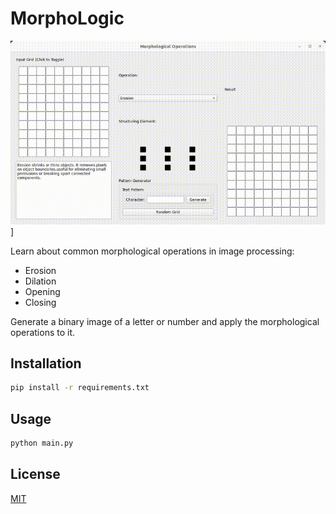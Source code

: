 # MorphoLogic

![MorphoLogic](assets/animation.gif)]

Learn about common morphological operations in image processing:
- Erosion
- Dilation
- Opening
- Closing

Generate a binary image of a letter or number and apply the morphological operations to it.
## Installation

```bash
pip install -r requirements.txt
```

## Usage

```bash
python main.py
```

## License
[MIT](https://choosealicense.com/licenses/mit/)